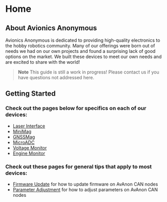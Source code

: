# Home

## About Avionics Anonymous

Avionics Anonymous is dedicated to providing high-quality electronics to the hobby robotics community. Many of our offerings were born out of needs we had on our own projects and found a surprising lack of good options on the market. We built these devices to meet our own needs and are excited to share with the world!

> **Note** This guide is still a work in progress! Please contact us if you have questions not addressed here.

## Getting Started

### Check out the pages below for specifics on each of our devices:

* [Laser Interface](devices/laser_interface.md) 
* [MiniMag](devices/minimag.md)
* [GNSSMag](devices/gnssmag.md)
* [MicroADC](devices/microadc.md)
* [Voltage Monitor](devices/power_monitor.md)
* [Engine Monitor](devices/engine_monitor.md)

### Check out these pages for general tips that apply to most devices:

* [Firmware Update](general/firmware_update.md) for how to update firmware on AvAnon CAN nodes
* [Parameter Adjustment](general/parameters.md) for how to adjust parameters on AvAnon CAN nodes

